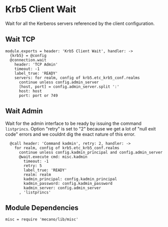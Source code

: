 
# Krb5 Client Wait

Wait for all the Kerberos servers referenced by the client configuration.

## Wait TCP

    module.exports = header: 'Krb5 Client Wait', handler: ->
      {krb5} = @config
      @connection.wait
        header: 'TCP Admin'
        timeout: -1
        label_true: 'READY'
        servers: for realm, config of krb5.etc_krb5_conf.realms
          continue unless config.admin_server
          [host, port] = config.admin_server.split ':'
          host: host
          port: port or 749

## Wait Admin

Wait for the admin interface to be ready by issuing the command `listprincs`.
Option "retry" is set to "2" because we get a lot of "null exit code" errors
and we couldnt dig the exact nature of this error.

      @call header: 'Command kadmin', retry: 2, handler: ->
        for realm, config of krb5.etc_krb5_conf.realms
          continue unless config.kadmin_principal and config.admin_server
          @wait.execute cmd: misc.kadmin
            timeout: -1
            retry: 5
            label_true: 'READY'
            realm: realm
            kadmin_principal: config.kadmin_principal
            kadmin_password: config.kadmin_password
            kadmin_server: config.admin_server
          , 'listprincs'

## Module Dependencies

    misc = require 'mecano/lib/misc'
